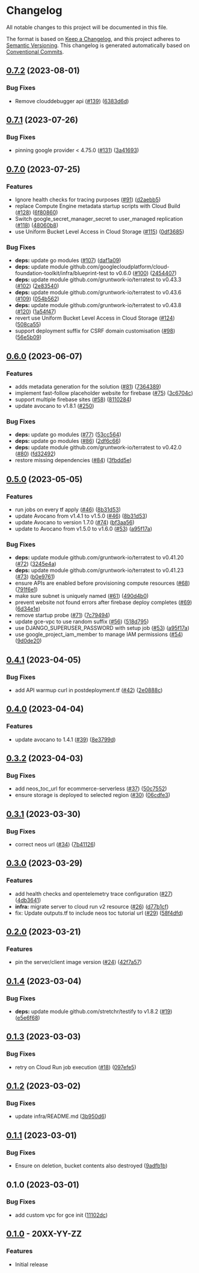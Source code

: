 # Changelog

All notable changes to this project will be documented in this file.

The format is based on
[Keep a Changelog](https://keepachangelog.com/en/1.0.0/),
and this project adheres to
[Semantic Versioning](https://semver.org/spec/v2.0.0.html).
This changelog is generated automatically based on [Conventional Commits](https://www.conventionalcommits.org/en/v1.0.0/).

## [0.7.2](https://github.com/GoogleCloudPlatform/terraform-dynamic-python-webapp/compare/v0.7.1...v0.7.2) (2023-08-01)


### Bug Fixes

* Remove clouddebugger api ([#139](https://github.com/GoogleCloudPlatform/terraform-dynamic-python-webapp/issues/139)) ([6383d6d](https://github.com/GoogleCloudPlatform/terraform-dynamic-python-webapp/commit/6383d6d59a6e5d326b3eb7a8fbb0dbb750bad9aa))

## [0.7.1](https://github.com/GoogleCloudPlatform/terraform-dynamic-python-webapp/compare/v0.7.0...v0.7.1) (2023-07-26)


### Bug Fixes

* pinning google provider &lt; 4.75.0 ([#131](https://github.com/GoogleCloudPlatform/terraform-dynamic-python-webapp/issues/131)) ([3a41693](https://github.com/GoogleCloudPlatform/terraform-dynamic-python-webapp/commit/3a41693e900366beb755896cf14f1d3d6fd1b455))

## [0.7.0](https://github.com/GoogleCloudPlatform/terraform-dynamic-python-webapp/compare/v0.6.0...v0.7.0) (2023-07-25)


### Features

* Ignore health checks for tracing purposes ([#91](https://github.com/GoogleCloudPlatform/terraform-dynamic-python-webapp/issues/91)) ([d2aebb5](https://github.com/GoogleCloudPlatform/terraform-dynamic-python-webapp/commit/d2aebb54bde83b09ac665b6fa3a17b9561cc299d))
* replace Compute Engine metadata startup scripts with Cloud Build ([#128](https://github.com/GoogleCloudPlatform/terraform-dynamic-python-webapp/issues/128)) ([6f80860](https://github.com/GoogleCloudPlatform/terraform-dynamic-python-webapp/commit/6f80860f799ad581c8e31c2d3988ab6017975631))
* Switch google_secret_manager_secret to user_managed replication ([#118](https://github.com/GoogleCloudPlatform/terraform-dynamic-python-webapp/issues/118)) ([48060b8](https://github.com/GoogleCloudPlatform/terraform-dynamic-python-webapp/commit/48060b8eeec67e6f8c849cd8a601869b46bcd069))
* use Uniform Bucket Level Access in Cloud Storage ([#115](https://github.com/GoogleCloudPlatform/terraform-dynamic-python-webapp/issues/115)) ([0df3685](https://github.com/GoogleCloudPlatform/terraform-dynamic-python-webapp/commit/0df3685dada3c6e8da9f90165242db54da1be570))


### Bug Fixes

* **deps:** update go modules ([#107](https://github.com/GoogleCloudPlatform/terraform-dynamic-python-webapp/issues/107)) ([daf1a09](https://github.com/GoogleCloudPlatform/terraform-dynamic-python-webapp/commit/daf1a094024f059af5a5219cc145a2b3c3f4b4f7))
* **deps:** update module github.com/googlecloudplatform/cloud-foundation-toolkit/infra/blueprint-test to v0.6.0 ([#100](https://github.com/GoogleCloudPlatform/terraform-dynamic-python-webapp/issues/100)) ([2454407](https://github.com/GoogleCloudPlatform/terraform-dynamic-python-webapp/commit/2454407cf249f4908d5de8c752aa7ab51339460d))
* **deps:** update module github.com/gruntwork-io/terratest to v0.43.3 ([#102](https://github.com/GoogleCloudPlatform/terraform-dynamic-python-webapp/issues/102)) ([2e83540](https://github.com/GoogleCloudPlatform/terraform-dynamic-python-webapp/commit/2e8354095de68cf9008e8a47b7770717e4a90ac0))
* **deps:** update module github.com/gruntwork-io/terratest to v0.43.6 ([#109](https://github.com/GoogleCloudPlatform/terraform-dynamic-python-webapp/issues/109)) ([054b562](https://github.com/GoogleCloudPlatform/terraform-dynamic-python-webapp/commit/054b56259f9398fd813cee1bb1d973d46a5d7485))
* **deps:** update module github.com/gruntwork-io/terratest to v0.43.8 ([#120](https://github.com/GoogleCloudPlatform/terraform-dynamic-python-webapp/issues/120)) ([1a54f47](https://github.com/GoogleCloudPlatform/terraform-dynamic-python-webapp/commit/1a54f47901954da403f2d33b5b96d984561aabc6))
* revert use Uniform Bucket Level Access in Cloud Storage ([#124](https://github.com/GoogleCloudPlatform/terraform-dynamic-python-webapp/issues/124)) ([508ca55](https://github.com/GoogleCloudPlatform/terraform-dynamic-python-webapp/commit/508ca552d0b81212d5c703cedd59987f4f822917))
* support deployment suffix for CSRF domain customisation ([#98](https://github.com/GoogleCloudPlatform/terraform-dynamic-python-webapp/issues/98)) ([56e5b09](https://github.com/GoogleCloudPlatform/terraform-dynamic-python-webapp/commit/56e5b09ef40ae632afc1f45448424da991942539))

## [0.6.0](https://github.com/GoogleCloudPlatform/terraform-dynamic-python-webapp/compare/v0.5.0...v0.6.0) (2023-06-07)


### Features

* adds metadata generation for the solution ([#81](https://github.com/GoogleCloudPlatform/terraform-dynamic-python-webapp/issues/81)) ([7364389](https://github.com/GoogleCloudPlatform/terraform-dynamic-python-webapp/commit/736438949814f18399985e12b70a3c36e3d580aa))
* implement fast-follow placeholder website for firebase ([#75](https://github.com/GoogleCloudPlatform/terraform-dynamic-python-webapp/issues/75)) ([3c6704c](https://github.com/GoogleCloudPlatform/terraform-dynamic-python-webapp/commit/3c6704c93f337a7b449dca16ce330dbde0c6220e))
* support multiple firebase sites ([#58](https://github.com/GoogleCloudPlatform/terraform-dynamic-python-webapp/issues/58)) ([8110284](https://github.com/GoogleCloudPlatform/terraform-dynamic-python-webapp/commit/8110284f544b17cff7c745d3b31200dd6100a3e3))
* update avocano to v1.8.1 ([#250](https://github.com/GoogleCloudPlatform/avocano/pull/250))


### Bug Fixes

* **deps:** update go modules ([#77](https://github.com/GoogleCloudPlatform/terraform-dynamic-python-webapp/issues/77)) ([53cc564](https://github.com/GoogleCloudPlatform/terraform-dynamic-python-webapp/commit/53cc56430c96bdb56d0bc7f54ea447625ceb2c69))
* **deps:** update go modules ([#86](https://github.com/GoogleCloudPlatform/terraform-dynamic-python-webapp/issues/86)) ([2df6c66](https://github.com/GoogleCloudPlatform/terraform-dynamic-python-webapp/commit/2df6c661f395d4ff4530b1f11fee632dcd65ea04))
* **deps:** update module github.com/gruntwork-io/terratest to v0.42.0 ([#80](https://github.com/GoogleCloudPlatform/terraform-dynamic-python-webapp/issues/80)) ([fd32492](https://github.com/GoogleCloudPlatform/terraform-dynamic-python-webapp/commit/fd3249276c1ecf7eeb0bc99144a8fe4bd2ce65c2))
* restore missing dependencies ([#84](https://github.com/GoogleCloudPlatform/terraform-dynamic-python-webapp/issues/84)) ([3fbdd5e](https://github.com/GoogleCloudPlatform/terraform-dynamic-python-webapp/commit/3fbdd5e22c222595e01f45973aebf08d6cf05140))

## [0.5.0](https://github.com/GoogleCloudPlatform/terraform-dynamic-python-webapp/compare/v0.4.1...v0.5.0) (2023-05-05)


### Features

* run jobs on every tf apply ([#46](https://github.com/GoogleCloudPlatform/terraform-dynamic-python-webapp/issues/46)) ([8b31d53](https://github.com/GoogleCloudPlatform/terraform-dynamic-python-webapp/commit/8b31d5375a4f32055cf0273b85175fa3401c57b5))
* update Avocano from v1.4.1 to v1.5.0 ([#46](https://github.com/GoogleCloudPlatform/terraform-dynamic-python-webapp/issues/46)) ([8b31d53](https://github.com/GoogleCloudPlatform/terraform-dynamic-python-webapp/commit/8b31d5375a4f32055cf0273b85175fa3401c57b5))
* update Avocano to version 1.7.0 ([#74](https://github.com/GoogleCloudPlatform/terraform-dynamic-python-webapp/issues/74)) ([bf3aa56](https://github.com/GoogleCloudPlatform/terraform-dynamic-python-webapp/commit/bf3aa560e4094dbc6c4d53f649b98a8bf26802aa))
* update to Avocano from v1.5.0 to v1.6.0 ([#53](https://github.com/GoogleCloudPlatform/terraform-dynamic-python-webapp/issues/53)) ([a95f17a](https://github.com/GoogleCloudPlatform/terraform-dynamic-python-webapp/commit/a95f17a134aeb6794993aedd4f6cb1661cc2dea6))


### Bug Fixes

* **deps:** update module github.com/gruntwork-io/terratest to v0.41.20 ([#72](https://github.com/GoogleCloudPlatform/terraform-dynamic-python-webapp/issues/72)) ([3245e4a](https://github.com/GoogleCloudPlatform/terraform-dynamic-python-webapp/commit/3245e4ab9ee12eb955aedc1ebc0eddd150d0d98c))
* **deps:** update module github.com/gruntwork-io/terratest to v0.41.23 ([#73](https://github.com/GoogleCloudPlatform/terraform-dynamic-python-webapp/issues/73)) ([b0e9761](https://github.com/GoogleCloudPlatform/terraform-dynamic-python-webapp/commit/b0e976188f86045ffe88a9839b4c0f59cf3d3fb1))
* ensure APIs are enabled before provisioning compute resources ([#68](https://github.com/GoogleCloudPlatform/terraform-dynamic-python-webapp/issues/68)) ([791f6e1](https://github.com/GoogleCloudPlatform/terraform-dynamic-python-webapp/commit/791f6e13978f26bdf7b35a0de85c7a719049f6fd))
* make sure subnet is uniquely named ([#61](https://github.com/GoogleCloudPlatform/terraform-dynamic-python-webapp/issues/61)) ([490d4b0](https://github.com/GoogleCloudPlatform/terraform-dynamic-python-webapp/commit/490d4b06e511c52b93d577d7a7cac2b2316fd7f8))
* prevent website not found errors after firebase deploy completes ([#69](https://github.com/GoogleCloudPlatform/terraform-dynamic-python-webapp/issues/69)) ([6d34e1e](https://github.com/GoogleCloudPlatform/terraform-dynamic-python-webapp/commit/6d34e1ea9144c9947737994f324b6d270efe3662))
* remove startup probe ([#71](https://github.com/GoogleCloudPlatform/terraform-dynamic-python-webapp/issues/71)) ([7c79494](https://github.com/GoogleCloudPlatform/terraform-dynamic-python-webapp/commit/7c79494487510db70f811ad76c6d21752105b47f))
* update gce-vpc to use random suffix ([#56](https://github.com/GoogleCloudPlatform/terraform-dynamic-python-webapp/issues/56)) ([518d795](https://github.com/GoogleCloudPlatform/terraform-dynamic-python-webapp/commit/518d795eb59f4d7ca037a2816f9611551863a37d))
* use DJANGO_SUPERUSER_PASSWORD with setup job ([#53](https://github.com/GoogleCloudPlatform/terraform-dynamic-python-webapp/issues/53)) ([a95f17a](https://github.com/GoogleCloudPlatform/terraform-dynamic-python-webapp/commit/a95f17a134aeb6794993aedd4f6cb1661cc2dea6))
* use google_project_iam_member to manage IAM permissions ([#54](https://github.com/GoogleCloudPlatform/terraform-dynamic-python-webapp/issues/54)) ([9d0de20](https://github.com/GoogleCloudPlatform/terraform-dynamic-python-webapp/commit/9d0de20a794b7c041c191397c638a584bcbf606a))

## [0.4.1](https://github.com/GoogleCloudPlatform/terraform-dynamic-python-webapp/compare/v0.4.0...v0.4.1) (2023-04-05)


### Bug Fixes

* add API warmup curl in postdeployment.tf ([#42](https://github.com/GoogleCloudPlatform/terraform-dynamic-python-webapp/issues/42)) ([2e0888c](https://github.com/GoogleCloudPlatform/terraform-dynamic-python-webapp/commit/2e0888c4f92d5117a172ec37bf5125c0119de5dd))

## [0.4.0](https://github.com/GoogleCloudPlatform/terraform-dynamic-python-webapp/compare/v0.3.2...v0.4.0) (2023-04-04)


### Features

* update avocano to 1.4.1 ([#39](https://github.com/GoogleCloudPlatform/terraform-dynamic-python-webapp/issues/39)) ([8e3799d](https://github.com/GoogleCloudPlatform/terraform-dynamic-python-webapp/commit/8e3799db1aa5562047a8491eee1dc6a0e1b07e40))

## [0.3.2](https://github.com/GoogleCloudPlatform/terraform-dynamic-python-webapp/compare/v0.3.1...v0.3.2) (2023-04-03)


### Bug Fixes

* add neos_toc_url for ecommerce-serverless ([#37](https://github.com/GoogleCloudPlatform/terraform-dynamic-python-webapp/issues/37)) ([50c7552](https://github.com/GoogleCloudPlatform/terraform-dynamic-python-webapp/commit/50c75523f22280fe4705a0664383695922a1fe01))
* ensure storage is deployed to selected region ([#30](https://github.com/GoogleCloudPlatform/terraform-dynamic-python-webapp/issues/30)) ([06cdfe3](https://github.com/GoogleCloudPlatform/terraform-dynamic-python-webapp/commit/06cdfe30b64883157fe3d3fa5799d18eae21c198))

## [0.3.1](https://github.com/GoogleCloudPlatform/terraform-dynamic-python-webapp/compare/v0.3.0...v0.3.1) (2023-03-30)


### Bug Fixes

* correct neos url ([#34](https://github.com/GoogleCloudPlatform/terraform-dynamic-python-webapp/issues/34)) ([7b41126](https://github.com/GoogleCloudPlatform/terraform-dynamic-python-webapp/commit/7b41126ab8ec89d337097275235806809c53abdf))

## [0.3.0](https://github.com/GoogleCloudPlatform/terraform-dynamic-python-webapp/compare/v0.2.0...v0.3.0) (2023-03-29)


### Features

* add health checks and opentelemetry trace configuration ([#27](https://github.com/GoogleCloudPlatform/terraform-dynamic-python-webapp/issues/27)) ([4db3641](https://github.com/GoogleCloudPlatform/terraform-dynamic-python-webapp/commit/4db36416a4954e3c976ab61158ed399a69616728))
* **infra:** migrate server to cloud run v2 resource ([#26](https://github.com/GoogleCloudPlatform/terraform-dynamic-python-webapp/issues/26)) ([d77b1cf](https://github.com/GoogleCloudPlatform/terraform-dynamic-python-webapp/commit/d77b1cf085556b4a1f2269a2424b786c44944c12))
* fix: Update outputs.tf to include neos toc tutorial url ([#29](https://github.com/GoogleCloudPlatform/terraform-dynamic-python-webapp/issues/29)) ([58f4dfd](https://github.com/GoogleCloudPlatform/terraform-dynamic-python-webapp/commit/58f4dfdce61bf400d1f24cd2d00753cec4bc226b))

## [0.2.0](https://github.com/GoogleCloudPlatform/terraform-dynamic-python-webapp/compare/v0.1.4...v0.2.0) (2023-03-21)


### Features

* pin the server/client image version ([#24](https://github.com/GoogleCloudPlatform/terraform-dynamic-python-webapp/issues/24)) ([42f7a57](https://github.com/GoogleCloudPlatform/terraform-dynamic-python-webapp/commit/42f7a57f3352ae370ff45314ee09b9718cb75ea6))

## [0.1.4](https://github.com/GoogleCloudPlatform/terraform-dynamic-python-webapp/compare/v0.1.3...v0.1.4) (2023-03-04)


### Bug Fixes

* **deps:** update module github.com/stretchr/testify to v1.8.2 ([#19](https://github.com/GoogleCloudPlatform/terraform-dynamic-python-webapp/issues/19)) ([e5e6f68](https://github.com/GoogleCloudPlatform/terraform-dynamic-python-webapp/commit/e5e6f683ae30f1c57eb3d4f2cd608e39c67f64a4))

## [0.1.3](https://github.com/GoogleCloudPlatform/terraform-dynamic-python-webapp/compare/v0.1.2...v0.1.3) (2023-03-03)


### Bug Fixes

* retry on Cloud Run job execution ([#18](https://github.com/GoogleCloudPlatform/terraform-dynamic-python-webapp/issues/18)) ([097efe5](https://github.com/GoogleCloudPlatform/terraform-dynamic-python-webapp/commit/097efe5997bc3fd85bfd258661230a77c74686e2))

## [0.1.2](https://github.com/GoogleCloudPlatform/terraform-dynamic-python-webapp/compare/v0.1.1...v0.1.2) (2023-03-02)


### Bug Fixes

* update infra/README.md ([3b950d6](https://github.com/GoogleCloudPlatform/terraform-dynamic-python-webapp/commit/3b950d6f0a61d39e146f27fecddb3dece4a0fdec))

## [0.1.1](https://github.com/GoogleCloudPlatform/terraform-dynamic-python-webapp/compare/v0.1.0...v0.1.1) (2023-03-01)


### Bug Fixes

* Ensure on deletion, bucket contents also destroyed ([9adfb1b](https://github.com/GoogleCloudPlatform/terraform-dynamic-python-webapp/commit/9adfb1b15852b7ba6477bb10030e34e8c90c4004))

## 0.1.0 (2023-03-01)


### Bug Fixes

* add custom vpc for gce init ([11102dc](https://github.com/GoogleCloudPlatform/terraform-dynamic-python-webapp/commit/11102dc029197c71ab56148c75ce03ea76c46e37))

## [0.1.0](https://github.com/terraform-google-modules/terraform-dynamic-python-webapp/releases/tag/v0.1.0) - 20XX-YY-ZZ

### Features

- Initial release

[0.1.0]: https://github.com/terraform-google-modules/terraform-dynamic-python-webapp/releases/tag/v0.1.0
